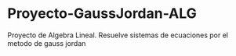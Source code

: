 # Proyecto-GaussJordan-ALG
Proyecto de Algebra Lineal.
Resuelve sistemas de ecuaciones por el metodo de gauss jordan
